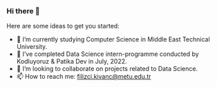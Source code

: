 ### Hi there 👋


Here are some ideas to get you started:

- 🔭 I’m currently studying Computer Science in Middle East Technical University.
- 🌱 I’ve completed Data Science intern-programme conducted by Kodluyoruz & Patika Dev in July, 2022.
- 👯 I’m looking to collaborate on projects related to Data Science.
- 📫 How to reach me: filizci.kivanc@metu.edu.tr

